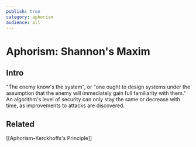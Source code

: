 ```yaml
---
publish: true
category: aphorism
audience: all
---
```

# Aphorism: Shannon's Maxim
## Intro 
"The enemy know's the system", or "one ought to design systems under the assumption that the enemy will immediately gain full familiarity with them." An algorithm's level of security can only stay the same or decrease with time, as improvements to attacks are discovered.

## Related 
[[Aphorism-Kerckhoffs's Principle]]